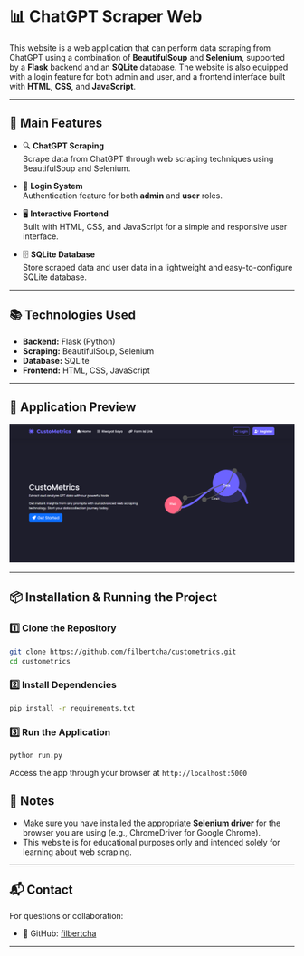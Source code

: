 # 📊 ChatGPT Scraper Web

This website is a web application that can perform data scraping from ChatGPT using a combination of **BeautifulSoup** and **Selenium**, supported by a **Flask** backend and an **SQLite** database. The website is also equipped with a login feature for both admin and user, and a frontend interface built with **HTML**, **CSS**, and **JavaScript**.

---

## 📌 Main Features

- 🔍 **ChatGPT Scraping**  
  Scrape data from ChatGPT through web scraping techniques using BeautifulSoup and Selenium.

- 🔐 **Login System**  
  Authentication feature for both **admin** and **user** roles.

- 🖥️ **Interactive Frontend**  
  Built with HTML, CSS, and JavaScript for a simple and responsive user interface.

- 🗄️ **SQLite Database**  
  Store scraped data and user data in a lightweight and easy-to-configure SQLite database.

---

## 📚 Technologies Used

- **Backend:** Flask (Python)
- **Scraping:** BeautifulSoup, Selenium
- **Database:** SQLite
- **Frontend:** HTML, CSS, JavaScript

---

## 📸 Application Preview

[![Watch the demo](./Screenshot%202025-05-10%20155714.png)](https://youtu.be/Q6V6PbwKN9c)

---

## 📦 Installation & Running the Project

### 1️⃣ Clone the Repository

```bash
git clone https://github.com/filbertcha/custometrics.git
cd custometrics
```

### 2️⃣ Install Dependencies

```bash
pip install -r requirements.txt
```

### 3️⃣ Run the Application

```bash
python run.py
```

Access the app through your browser at `http://localhost:5000`

## 📝 Notes

- Make sure you have installed the appropriate **Selenium driver** for the browser you are using (e.g., ChromeDriver for Google Chrome).
- This website is for educational purposes only and intended solely for learning about web scraping.

---

## 📬 Contact

For questions or collaboration:

- 🐙 GitHub: [filbertcha](https://github.com/filbertcha)

---

